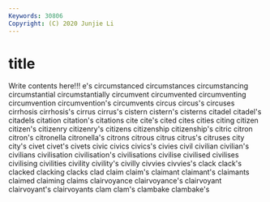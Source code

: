 ```yaml
---
Keywords: 30806
Copyright: (C) 2020 Junjie Li
---
```


# title

Write contents here!!!
e's 
circumstanced 
circumstances 
circumstancing 
circumstantial 
circumstantially 
circumvent 
circumvented 
circumventing 
circumvention
circumvention's 
circumvents 
circus 
circus's 
circuses 
cirrhosis 
cirrhosis's 
cirrus 
cirrus's 
cistern
cistern's 
cisterns 
citadel 
citadel's 
citadels 
citation 
citation's 
citations 
cite 
cite's
cited 
cites 
cities 
citing 
citizen 
citizen's 
citizenry 
citizenry's 
citizens 
citizenship
citizenship's 
citric 
citron 
citron's 
citronella 
citronella's 
citrons 
citrous 
citrus 
citrus's
citruses 
city 
city's 
civet 
civet's 
civets 
civic 
civics 
civics's 
civies
civil 
civilian 
civilian's 
civilians 
civilisation 
civilisation's 
civilisations 
civilise 
civilised 
civilises
civilising 
civilities 
civility 
civility's 
civilly 
civvies 
civvies's 
clack 
clack's 
clacked
clacking 
clacks 
clad 
claim 
claim's 
claimant 
claimant's 
claimants 
claimed 
claiming
claims 
clairvoyance 
clairvoyance's 
clairvoyant 
clairvoyant's 
clairvoyants 
clam 
clam's 
clambake 
clambake's
